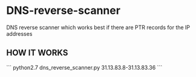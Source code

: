# DNS-reverse-scanner
DNS reverse scanner which works best if there are PTR records for the IP addresses

<h2>HOW IT WORKS</h2>
``` 
python2.7 dns_reverse_scanner.py 31.13.83.8-31.13.83.36
```
